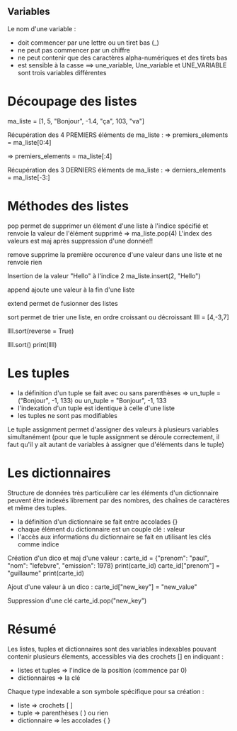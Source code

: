 ## Variables

Le nom d'une variable :

- doit commencer par une lettre ou un tiret bas (\_)
- ne peut pas commencer par un chiffre
- ne peut contenir que des caractères alpha-numériques et des tirets bas
- est sensible à la casse ==> une_variable, Une_variable et UNE_VARIABLE sont trois variables différentes

# Découpage des listes

ma_liste = [1, 5, "Bonjour", -1.4, "ça", 103, "va"]

Récupération des 4 PREMIERS éléments de ma_liste :
=> premiers_elements = ma_liste[0:4]

<!-- ou -->

=> premiers_elements = ma_liste[:4]

Récupération des 3 DERNIERS éléments de ma_liste :
=> derniers_elements = ma_liste[-3:]

# Méthodes des listes

pop permet de supprimer un élément d'une liste à l'indice spécifié et renvoie la valeur de l'élément supprimé
=> ma_liste.pop(4)
L'index des valeurs est maj après suppression d'une donnée!!

remove supprime la première occurence d'une valeur dans une liste et ne renvoie rien

Insertion de la valeur "Hello" à l'indice 2
ma_liste.insert(2, "Hello")

append ajoute une valeur à la fin d'une liste

extend permet de fusionner des listes

sort permet de trier une liste, en ordre croissant ou décroissant
llll = [4,-3,7]

<!-- décroissant -->

llll.sort(reverse = True)

<!-- croissant / reverse est False par défaut -->

llll.sort()
print(llll)

# Les tuples

- la définition d'un tuple se fait avec ou sans parenthèses
  => un_tuple = ("Bonjour", -1, 133) ou un_tuple = "Bonjour", -1, 133
- l'indexation d'un tuple est identique à celle d'une liste
- les tuples ne sont pas modifiables

Le tuple assignment permet d'assigner des valeurs à plusieurs variables simultanément (pour que le tuple assignment se déroule correctement, il faut qu'il y ait autant de variables à assigner que d'éléments dans le tuple)

# Les dictionnaires

Structure de données très particulière car les éléments d'un dictionnaire peuvent être indexés librement par des nombres, des chaînes de caractères et même des tuples.

- la définition d'un dictionnaire se fait entre accolades {}
- chaque élément du dictionnaire est un couple clé : valeur
- l'accès aux informations du dictionnaire se fait en utilisant les clés comme indice

Création d'un dico et maj d'une valeur :
carte_id = {"prenom": "paul", "nom": "lefebvre", "emission": 1978}
print(carte_id)
carte_id["prenom"] = "guillaume"
print(carte_id)

Ajout d'une valeur à un dico :
carte_id["new_key"] = "new_value"

Suppression d'une clé
carte_id.pop("new_key")

# Résumé

Les listes, tuples et dictionnaires sont des variables indexables pouvant contenir plusieurs élements, accessibles via des crochets [] en indiquant :

- listes et tuples => l'indice de la position (commence par 0)
- dictionnaires => la clé

Chaque type indexable a son symbole spécifique pour sa création :

- liste => crochets [ ]
- tuple => parenthèses ( ) ou rien
- dictionnaire => les accolades { }

